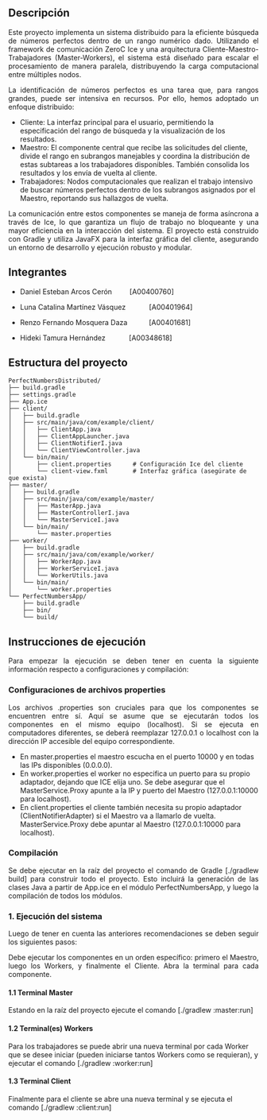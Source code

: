 ## Descripción

<p align="justify">Este proyecto implementa un sistema distribuido para la eficiente búsqueda de números perfectos dentro de un rango numérico dado. Utilizando el framework de comunicación ZeroC Ice y una arquitectura Cliente-Maestro-Trabajadores (Master-Workers), el sistema está diseñado para escalar el procesamiento de manera paralela, distribuyendo la carga computacional entre múltiples nodos.</p>

<p align="justify">La identificación de números perfectos es una tarea que, para rangos grandes, puede ser intensiva en recursos. Por ello, hemos adoptado un enfoque distribuido:</p>

* Cliente: La interfaz principal para el usuario, permitiendo la especificación del rango de búsqueda y la visualización de los resultados.
* Maestro: El componente central que recibe las solicitudes del cliente, divide el rango en subrangos manejables y coordina la distribución de estas subtareas a los trabajadores disponibles. También consolida los resultados y los envía de vuelta al cliente.
* Trabajadores: Nodos computacionales que realizan el trabajo intensivo de buscar números perfectos dentro de los subrangos asignados por el Maestro, reportando sus hallazgos de vuelta.

<p align="justify">La comunicación entre estos componentes se maneja de forma asíncrona a través de Ice, lo que garantiza un flujo de trabajo no bloqueante y una mayor eficiencia en la interacción del sistema. El proyecto está construido con Gradle y utiliza JavaFX para la interfaz gráfica del cliente, asegurando un entorno de desarrollo y ejecución robusto y modular.</p>

## Integrantes
- Daniel Esteban Arcos Cerón &nbsp;&nbsp;&nbsp;&nbsp;&nbsp;&nbsp;&nbsp; [A00400760]

- Luna Catalina Martínez Vásquez &nbsp;&nbsp;&nbsp;&nbsp;&nbsp;&nbsp;&nbsp;&nbsp;&nbsp;&nbsp;&nbsp;[A00401964]

- Renzo Fernando Mosquera Daza &nbsp;&nbsp;&nbsp;&nbsp;&nbsp;&nbsp;&nbsp;&nbsp;&nbsp;&nbsp;[A00401681]

- Hideki Tamura Hernández &nbsp;&nbsp;&nbsp;&nbsp;&nbsp;&nbsp;&nbsp;&nbsp;&nbsp;&nbsp;&nbsp;[A00348618]

## Estructura del proyecto
```plaintext
PerfectNumbersDistributed/
├── build.gradle
├── settings.gradle
├── App.ice
├── client/
│   ├── build.gradle
│   ├── src/main/java/com/example/client/
│   │   ├── ClientApp.java
│   │   ├── ClientAppLauncher.java
│   │   ├── ClientNotifierI.java
│   │   └── ClientViewController.java
│   └── bin/main/
│       ├── client.properties      # Configuración Ice del cliente
│       └── client-view.fxml       # Interfaz gráfica (asegúrate de que exista)
├── master/
│   ├── build.gradle
│   ├── src/main/java/com/example/master/
│   │   ├── MasterApp.java
│   │   ├── MasterControllerI.java
│   │   └── MasterServiceI.java
│   └── bin/main/
│       └── master.properties
├── worker/
│   ├── build.gradle
│   ├── src/main/java/com/example/worker/
│   │   ├── WorkerApp.java
│   │   ├── WorkerServiceI.java
│   │   └── WorkerUtils.java
│   └── bin/main/
│       └── worker.properties
└── PerfectNumbersApp/
    ├── build.gradle
    ├── bin/
    └── build/
```

## Instrucciones de ejecución

<p align="justify">Para empezar la ejecución se deben tener en cuenta la siguiente información respecto a configuraciones y compilación:</p>

### Configuraciones de archivos properties

<p align="justify">Los archivos .properties son cruciales para que los componentes se encuentren entre sí. Aquí se asume que se ejecutarán todos los componentes en el mismo equipo (localhost). Si se ejecuta en computadores diferentes, se deberá reemplazar 127.0.0.1 o localhost con la dirección IP accesible del equipo correspondiente.</p>

* En master.properties el maestro escucha en el puerto 10000 y en todas las IPs disponibles (0.0.0.0).
* En worker.properties el worker no especifica un puerto para su propio adaptador, dejando que ICE elija uno. Se debe asegurar que el MasterService.Proxy apunte a la IP y puerto del Maestro (127.0.0.1:10000 para localhost).
* En client.properties el cliente también necesita su propio adaptador (ClientNotifierAdapter) si el Maestro va a llamarlo de vuelta. MasterService.Proxy debe apuntar al Maestro (127.0.0.1:10000 para localhost).

### Compilación

<p align="justify">Se debe ejecutar en la raíz del proyecto el comando de Gradle [./gradlew build] para construir todo el proyecto. Esto incluirá la generación de las clases Java a partir de App.ice en el módulo PerfectNumbersApp, y luego la compilación de todos los módulos.</p>

### 1. Ejecución del sistema

<p align="justify">Luego de tener en cuenta las anteriores recomendaciones se deben seguir los siguientes pasos:</p>

<p align="justify">Debe ejecutar los componentes en un orden específico: primero el Maestro, luego los Workers, y finalmente el Cliente. Abra la terminal para cada componente.</p>

#### 1.1 Terminal Master

Estando en la raíz del proyecto ejecute el comando [./gradlew :master:run]

#### 1.2 Terminal(es) Workers

Para los trabajadores se puede abrir una nueva terminal por cada Worker que se desee iniciar (pueden iniciarse tantos Workers como se requieran), y ejecutar el comando [./gradlew :worker:run]

#### 1.3 Terminal Client

Finalmente para el cliente se abre una nueva terminal y se ejecuta el comando [./gradlew :client:run]